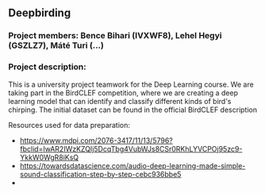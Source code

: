 ## Deepbirding
### Project members: Bence Bihari (IVXWF8), Lehel Hegyi (GSZLZ7), Máté Turi (...)
### Project description: 
This is a university project teamwork for the Deep Learning course. We are taking part in the BirdCLEF competition, where we are creating a deep learning model that can identify and classify different kinds of bird's chirping. The initial dataset can be found in the official BirdCLEF description

Resources used for data preparation:
- https://www.mdpi.com/2076-3417/11/13/5796?fbclid=IwAR2IWzKZQIj5DcqTbg4VubWJs8CSr0RKhLYVCPOj95zc9-YkkW0WgR8iKsQ
- https://towardsdatascience.com/audio-deep-learning-made-simple-sound-classification-step-by-step-cebc936bbe5
- 

